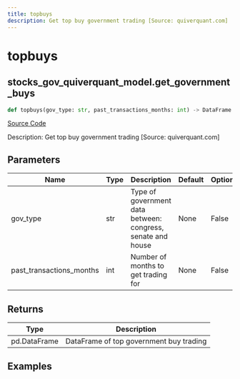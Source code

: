 ```yaml
---
title: topbuys
description: Get top buy government trading [Source: quiverquant.com]
---
```

# topbuys

## stocks_gov_quiverquant_model.get_government_buys

```python
def topbuys(gov_type: str, past_transactions_months: int) -> DataFrame:
```
[Source Code](https://github.com/OpenBB-finance/OpenBBTerminal/tree/main/openbb_terminal/stocks/government/quiverquant_model.py#L226)

Description: Get top buy government trading [Source: quiverquant.com]

## Parameters

| Name | Type | Description | Default | Optional |
| ---- | ---- | ----------- | ------- | -------- |
| gov_type | str | Type of government data between: congress, senate and house | None | False |
| past_transactions_months | int | Number of months to get trading for | None | False |

## Returns

| Type | Description |
| ---- | ----------- |
| pd.DataFrame | DataFrame of top government buy trading |

## Examples

